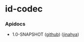 id-codec
========

### Apidocs
* 1.0-SNAPSHOT ([github](http://jinahya.github.io/id-codec/site/1.0-SNAPSHOT/apidocs/index.html)) ([jinahya](https://jinahya.com/mvn/site/com.github.jinahya/id-codec/1.0-SNAPSHOT/apidocs/index.html))
